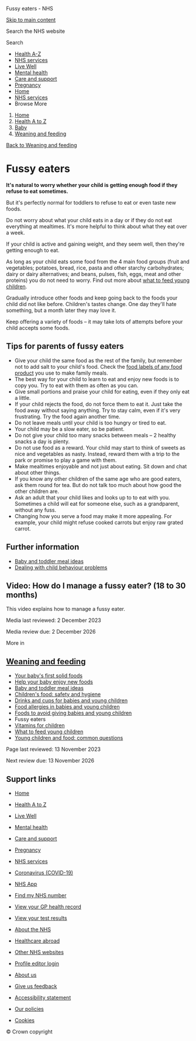 








Fussy eaters \- NHS








































[Skip to main content](#maincontent)









Search the NHS website






Search









* [Health A\-Z](/conditions/)
* [NHS services](/nhs-services/)
* [Live Well](/live-well/)
* [Mental health](/mental-health/)
* [Care and support](/conditions/social-care-and-support-guide/)
* [Pregnancy](/pregnancy/)
* [Home](/)
* [NHS services](/nhs-services/)
* Browse
 More








1. [Home](/)
2. [Health A to Z](/conditions/)
3. [Baby](/conditions/baby/)
4. [Weaning and feeding](/conditions/baby/weaning-and-feeding/)



[Back to 
 Weaning and feeding](/conditions/baby/weaning-and-feeding/) 









Fussy eaters
============








**It's natural to worry whether your child is getting enough food if they refuse to eat sometimes.**

But it's perfectly normal for toddlers to refuse to eat or even taste new foods.

Do not worry about what your child eats in a day or if they do not eat everything at mealtimes. It's more helpful to think about what they eat over a week.

If your child is active and gaining weight, and they seem well, then they're getting enough to eat.

As long as your child eats some food from the 4 main food groups (fruit and vegetables; potatoes, bread, rice, pasta and other starchy carbohydrates; dairy or dairy alternatives; and beans, pulses, fish, eggs, meat and other proteins) you do not need to worry. Find out more about [what to feed young children](/conditions/baby/weaning-and-feeding/what-to-feed-young-children/).

Gradually introduce other foods and keep going back to the foods your child did not like before. Children's tastes change. One day they'll hate something, but a month later they may love it.

Keep offering a variety of foods – it may take lots of attempts before your child accepts some foods.




**Tips for parents of fussy eaters**
------------------------------------

* Give your child the same food as the rest of the family, but remember not to add salt to your child's food. Check the [food labels of any food product](/live-well/eat-well/food-guidelines-and-food-labels/how-to-read-food-labels/) you use to make family meals.
* The best way for your child to learn to eat and enjoy new foods is to copy you. Try to eat with them as often as you can.
* Give small portions and praise your child for eating, even if they only eat a little.
* If your child rejects the food, do not force them to eat it. Just take the food away without saying anything. Try to stay calm, even if it's very frustrating. Try the food again another time.
* Do not leave meals until your child is too hungry or tired to eat.
* Your child may be a slow eater, so be patient.
* Do not give your child too many snacks between meals – 2 healthy snacks a day is plenty.
* Do not use food as a reward. Your child may start to think of sweets as nice and vegetables as nasty. Instead, reward them with a trip to the park or promise to play a game with them.
* Make mealtimes enjoyable and not just about eating. Sit down and chat about other things.
* If you know any other children of the same age who are good eaters, ask them round for tea. But do not talk too much about how good the other children are.
* Ask an adult that your child likes and looks up to to eat with you. Sometimes a child will eat for someone else, such as a grandparent, without any fuss.
* Changing how you serve a food may make it more appealing. For example, your child might refuse cooked carrots but enjoy raw grated carrot.

**Further information**
-----------------------

* [Baby and toddler meal ideas](/conditions/baby/weaning-and-feeding/baby-and-toddler-meal-ideas/)
* [Dealing with child behaviour problems](/conditions/baby/babys-development/behaviour/dealing-with-child-behaviour-problems/)






Video: How do I manage a fussy eater? (18 to 30 months)
-------------------------------------------------------


This video explains how to manage a fussy eater.









 
 Media last reviewed: 2 December 2023  

 Media review due: 2 December 2026
 








More in
 
 [Weaning and feeding](/conditions/baby/weaning-and-feeding/)
-----------------------------------------------------------------------



* [Your baby's first solid foods](https://www.nhs.uk/conditions/baby/weaning-and-feeding/babys-first-solid-foods/)
* [Help your baby enjoy new foods](https://www.nhs.uk/conditions/baby/weaning-and-feeding/help-your-baby-enjoy-new-foods/)
* [Baby and toddler meal ideas](https://www.nhs.uk/conditions/baby/weaning-and-feeding/baby-and-toddler-meal-ideas/)
* [Children's food: safety and hygiene](https://www.nhs.uk/conditions/baby/weaning-and-feeding/childrens-food-safety-and-hygiene/)
* [Drinks and cups for babies and young children](https://www.nhs.uk/conditions/baby/weaning-and-feeding/drinks-and-cups-for-babies-and-young-children/)
* [Food allergies in babies and young children](https://www.nhs.uk/conditions/baby/weaning-and-feeding/food-allergies-in-babies-and-young-children/)
* [Foods to avoid giving babies and young children](https://www.nhs.uk/conditions/baby/weaning-and-feeding/foods-to-avoid-giving-babies-and-young-children/)
* Fussy eaters
* [Vitamins for children](https://www.nhs.uk/conditions/baby/weaning-and-feeding/vitamins-for-children/)
* [What to feed young children](https://www.nhs.uk/conditions/baby/weaning-and-feeding/what-to-feed-young-children/)
* [Young children and food: common questions](https://www.nhs.uk/conditions/baby/weaning-and-feeding/young-children-and-food-common-questions/)








 Page last reviewed: 13 November 2023
   

 Next review due: 13 November 2026
 








Support links
-------------



* [Home](/)
* [Health A to Z](/conditions/)
* [Live Well](/live-well/)
* [Mental health](/mental-health/)
* [Care and support](/conditions/social-care-and-support-guide/)
* [Pregnancy](/pregnancy/)
* [NHS services](/nhs-services/)
* [Coronavirus (COVID\-19\)](/conditions/coronavirus-covid-19/)


* [NHS App](/nhs-app/)
* [Find my NHS number](/nhs-services/online-services/find-nhs-number/)
* [View your GP health record](/nhs-services/gps/view-your-gp-health-record/)
* [View your test results](/nhs-services/online-services/view-your-test-results/)
* [About the NHS](/using-the-nhs/about-the-nhs/)
* [Healthcare abroad](/using-the-nhs/healthcare-abroad/apply-for-a-free-uk-global-health-insurance-card-ghic/)


* [Other NHS websites](/nhs-sites/)
* [Profile editor login](/our-policies/profile-editor-login/)


* [About us](/about-us/)
* [Give us feedback](/give-feedback-about-the-nhs-website/)
* [Accessibility statement](/accessibility-statement/)
* [Our policies](/our-policies/)
* [Cookies](/our-policies/cookies-policy/)




© Crown copyright









